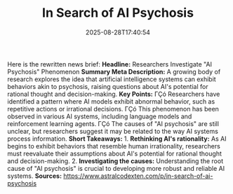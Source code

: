 ﻿---
title: "In Search of AI Psychosis"
date: "2025-08-28T17:40:54"
category: "Markets"
summary: ""
slug: "in search of ai psychosis"
source_urls:
  - "https://www.astralcodexten.com/p/in-search-of-ai-psychosis"
seo:
  title: "In Search of AI Psychosis | Hash n Hedge"
  description: ""
  keywords: ["news", "markets", "brief"]
---
Here is the rewritten news brief:  **Headline:** Researchers Investigate "AI Psychosis" Phenomenon  **Summary Meta Description:** A growing body of research explores the idea that artificial intelligence systems can exhibit behaviors akin to psychosis, raising questions about AI's potential for rational thought and decision-making.  **Key Points:**  ΓÇó Researchers have identified a pattern where AI models exhibit abnormal behavior, such as repetitive actions or irrational decisions. ΓÇó This phenomenon has been observed in various AI systems, including language models and reinforcement learning agents. ΓÇó The causes of "AI psychosis" are still unclear, but researchers suggest it may be related to the way AI systems process information.  **Short Takeaways:**  1. **Rethinking AI's rationality:** As AI begins to exhibit behaviors that resemble human irrationality, researchers must reevaluate their assumptions about AI's potential for rational thought and decision-making. 2. **Investigating the causes:** Understanding the root cause of "AI psychosis" is crucial to developing more robust and reliable AI systems.  **Sources:** https://www.astralcodexten.com/p/in-search-of-ai-psychosis 

